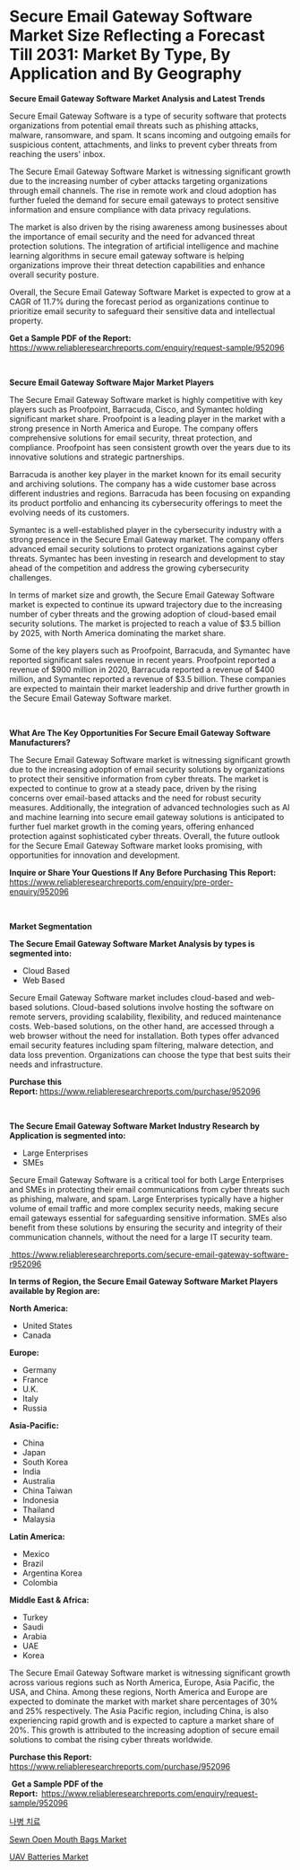 <p><h1>Secure Email Gateway Software Market Size Reflecting a Forecast Till 2031: Market By Type, By Application and By Geography</h1></p><p><strong>Secure Email Gateway Software Market Analysis and Latest Trends</strong></p>
<p><p>Secure Email Gateway Software is a type of security software that protects organizations from potential email threats such as phishing attacks, malware, ransomware, and spam. It scans incoming and outgoing emails for suspicious content, attachments, and links to prevent cyber threats from reaching the users' inbox. </p><p>The Secure Email Gateway Software Market is witnessing significant growth due to the increasing number of cyber attacks targeting organizations through email channels. The rise in remote work and cloud adoption has further fueled the demand for secure email gateways to protect sensitive information and ensure compliance with data privacy regulations.</p><p>The market is also driven by the rising awareness among businesses about the importance of email security and the need for advanced threat protection solutions. The integration of artificial intelligence and machine learning algorithms in secure email gateway software is helping organizations improve their threat detection capabilities and enhance overall security posture.</p><p>Overall, the Secure Email Gateway Software Market is expected to grow at a CAGR of 11.7% during the forecast period as organizations continue to prioritize email security to safeguard their sensitive data and intellectual property.</p></p>
<p><strong>Get a Sample PDF of the Report:&nbsp;</strong> <a href="https://www.reliableresearchreports.com/enquiry/request-sample/952096">https://www.reliableresearchreports.com/enquiry/request-sample/952096</a></p>
<p>&nbsp;</p>
<p><strong>Secure Email Gateway Software Major Market Players</strong></p>
<p><p>The Secure Email Gateway Software market is highly competitive with key players such as Proofpoint, Barracuda, Cisco, and Symantec holding significant market share. Proofpoint is a leading player in the market with a strong presence in North America and Europe. The company offers comprehensive solutions for email security, threat protection, and compliance. Proofpoint has seen consistent growth over the years due to its innovative solutions and strategic partnerships.</p><p>Barracuda is another key player in the market known for its email security and archiving solutions. The company has a wide customer base across different industries and regions. Barracuda has been focusing on expanding its product portfolio and enhancing its cybersecurity offerings to meet the evolving needs of its customers.</p><p>Symantec is a well-established player in the cybersecurity industry with a strong presence in the Secure Email Gateway market. The company offers advanced email security solutions to protect organizations against cyber threats. Symantec has been investing in research and development to stay ahead of the competition and address the growing cybersecurity challenges.</p><p>In terms of market size and growth, the Secure Email Gateway Software market is expected to continue its upward trajectory due to the increasing number of cyber threats and the growing adoption of cloud-based email security solutions. The market is projected to reach a value of $3.5 billion by 2025, with North America dominating the market share.</p><p>Some of the key players such as Proofpoint, Barracuda, and Symantec have reported significant sales revenue in recent years. Proofpoint reported a revenue of $900 million in 2020, Barracuda reported a revenue of $400 million, and Symantec reported a revenue of $3.5 billion. These companies are expected to maintain their market leadership and drive further growth in the Secure Email Gateway Software market.</p></p>
<p>&nbsp;</p>
<p><strong>What Are The Key Opportunities For Secure Email Gateway Software Manufacturers?</strong></p>
<p><p>The Secure Email Gateway Software market is witnessing significant growth due to the increasing adoption of email security solutions by organizations to protect their sensitive information from cyber threats. The market is expected to continue to grow at a steady pace, driven by the rising concerns over email-based attacks and the need for robust security measures. Additionally, the integration of advanced technologies such as AI and machine learning into secure email gateway solutions is anticipated to further fuel market growth in the coming years, offering enhanced protection against sophisticated cyber threats. Overall, the future outlook for the Secure Email Gateway Software market looks promising, with opportunities for innovation and development.</p></p>
<p><strong>Inquire or Share Your Questions If Any Before Purchasing This Report:</strong> <a href="https://www.reliableresearchreports.com/enquiry/pre-order-enquiry/952096">https://www.reliableresearchreports.com/enquiry/pre-order-enquiry/952096</a></p>
<p>&nbsp;</p>
<p><strong>Market Segmentation</strong></p>
<p><strong>The Secure Email Gateway Software Market Analysis by types is segmented into:</strong></p>
<p><ul><li>Cloud Based</li><li>Web Based</li></ul></p>
<p><p>Secure Email Gateway Software market includes cloud-based and web-based solutions. Cloud-based solutions involve hosting the software on remote servers, providing scalability, flexibility, and reduced maintenance costs. Web-based solutions, on the other hand, are accessed through a web browser without the need for installation. Both types offer advanced email security features including spam filtering, malware detection, and data loss prevention. Organizations can choose the type that best suits their needs and infrastructure.</p></p>
<p><strong>Purchase this Report:&nbsp;</strong><a href="https://www.reliableresearchreports.com/purchase/952096">https://www.reliableresearchreports.com/purchase/952096</a></p>
<p>&nbsp;</p>
<p><strong>The Secure Email Gateway Software Market Industry Research by Application is segmented into:</strong></p>
<p><ul><li>Large Enterprises</li><li>SMEs</li></ul></p>
<p><p>Secure Email Gateway Software is a critical tool for both Large Enterprises and SMEs in protecting their email communications from cyber threats such as phishing, malware, and spam. Large Enterprises typically have a higher volume of email traffic and more complex security needs, making secure email gateways essential for safeguarding sensitive information. SMEs also benefit from these solutions by ensuring the security and integrity of their communication channels, without the need for a large IT security team.</p></p>
<p><a href="https://www.reliableresearchreports.com/secure-email-gateway-software-r952096">&nbsp;https://www.reliableresearchreports.com/secure-email-gateway-software-r952096</a></p>
<p><strong>In terms of Region, the Secure Email Gateway Software Market Players available by Region are:</strong></p>
<p>
    <p> <strong> North America: </strong>
        <ul>
            <li>United States</li>
            <li>Canada</li>
        </ul>
        </p> 
    <p> <strong> Europe: </strong>
        <ul>
            <li>Germany</li>
            <li>France</li>
            <li>U.K.</li>
            <li>Italy</li>
            <li>Russia</li>
        </ul>
        </p> 
    <p> <strong> Asia-Pacific: </strong>
        <ul>
            <li>China</li>
            <li>Japan</li>
            <li>South Korea</li>
            <li>India</li>
            <li>Australia</li>
            <li>China Taiwan</li>
            <li>Indonesia</li>
            <li>Thailand</li>
            <li>Malaysia</li>
        </ul>
        </p> 
    <p> <strong> Latin America: </strong>
        <ul>
            <li>Mexico</li>
            <li>Brazil</li>
            <li>Argentina Korea</li>
            <li>Colombia</li>
        </ul>
        </p> 
    <p> <strong> Middle East & Africa: </strong>
        <ul>
            <li>Turkey</li>
            <li>Saudi</li>
            <li>Arabia</li>
            <li>UAE</li>
            <li>Korea</li>
        </ul>
    </p>
    </p>
<p><p>The Secure Email Gateway Software market is witnessing significant growth across various regions such as North America, Europe, Asia Pacific, the USA, and China. Among these regions, North America and Europe are expected to dominate the market with market share percentages of 30% and 25% respectively. The Asia Pacific region, including China, is also experiencing rapid growth and is expected to capture a market share of 20%. This growth is attributed to the increasing adoption of secure email solutions to combat the rising cyber threats worldwide.</p></p>
<p><strong>Purchase this Report: </strong><a href="https://www.reliableresearchreports.com/purchase/952096">https://www.reliableresearchreports.com/purchase/952096</a></p>
<p>&nbsp;<strong>Get a Sample PDF of the Report:&nbsp;&nbsp;</strong><a href="https://www.reliableresearchreports.com/enquiry/request-sample/952096">https://www.reliableresearchreports.com/enquiry/request-sample/952096</a></p>
<p><strong></strong></p>
<p><p><a href="https://github.com/laholand/Market-Research-Report-List-3/blob/main/272225451257.md">나병 치료</a></p><p><a href="https://www.linkedin.com/pulse/sewn-open-mouth-bags-market-size-cagr-trends-2024-2030-bevanism-mlwje?trackingId=oSCA8%2F4zqSWRVGNIn7aIkw%3D%3D">Sewn Open Mouth Bags Market</a></p><p><a href="https://www.linkedin.com/pulse/uav-batteries-market-furnishes-information-share-trends-growth-xnejf?trackingId=Np%2FYJcIDNrpGmD467tmldg%3D%3D">UAV Batteries Market</a></p></p>